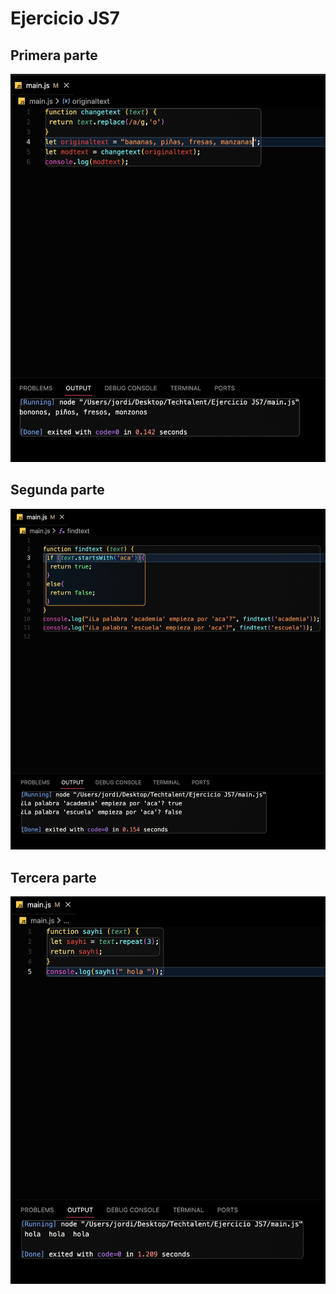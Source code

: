 # Ejercicio JS7
## Primera parte
![Primer ejercicio](./img/Captura-1.png)
## Segunda parte
![Segundo ejercicio](./img/Captura-2.png)
## Tercera parte
![Tercer ejercicio](./img/Captura-3.png)